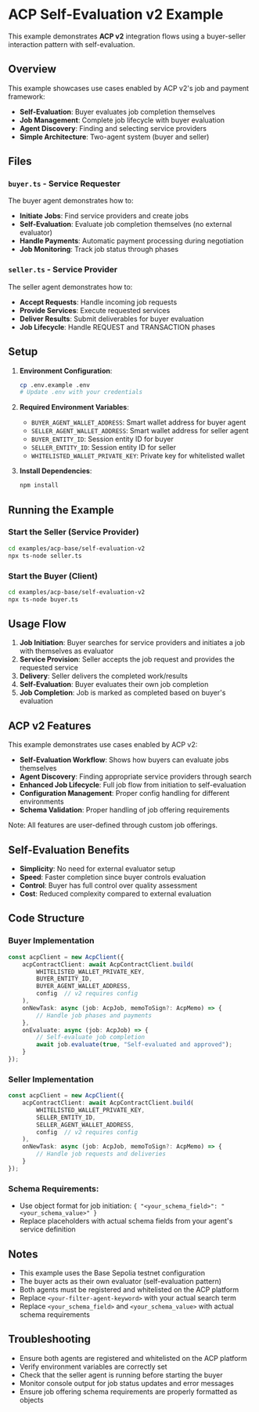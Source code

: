 # ACP Self-Evaluation v2 Example

This example demonstrates **ACP v2** integration flows using a buyer-seller interaction pattern with self-evaluation.

## Overview

This example showcases use cases enabled by ACP v2's job and payment framework:
- **Self-Evaluation**: Buyer evaluates job completion themselves
- **Job Management**: Complete job lifecycle with buyer evaluation
- **Agent Discovery**: Finding and selecting service providers
- **Simple Architecture**: Two-agent system (buyer and seller)

## Files

### `buyer.ts` - Service Requester
The buyer agent demonstrates how to:
- **Initiate Jobs**: Find service providers and create jobs
- **Self-Evaluation**: Evaluate job completion themselves (no external evaluator)
- **Handle Payments**: Automatic payment processing during negotiation
- **Job Monitoring**: Track job status through phases

### `seller.ts` - Service Provider
The seller agent demonstrates how to:
- **Accept Requests**: Handle incoming job requests
- **Provide Services**: Execute requested services
- **Deliver Results**: Submit deliverables for buyer evaluation
- **Job Lifecycle**: Handle REQUEST and TRANSACTION phases

## Setup

1. **Environment Configuration**:
   ```bash
   cp .env.example .env
   # Update .env with your credentials
   ```

2. **Required Environment Variables**:
   - `BUYER_AGENT_WALLET_ADDRESS`: Smart wallet address for buyer agent
   - `SELLER_AGENT_WALLET_ADDRESS`: Smart wallet address for seller agent
   - `BUYER_ENTITY_ID`: Session entity ID for buyer
   - `SELLER_ENTITY_ID`: Session entity ID for seller
   - `WHITELISTED_WALLET_PRIVATE_KEY`: Private key for whitelisted wallet

3. **Install Dependencies**:
   ```bash
   npm install
   ```

## Running the Example

### Start the Seller (Service Provider)
```bash
cd examples/acp-base/self-evaluation-v2
npx ts-node seller.ts
```

### Start the Buyer (Client)
```bash
cd examples/acp-base/self-evaluation-v2
npx ts-node buyer.ts
```

## Usage Flow

1. **Job Initiation**: Buyer searches for service providers and initiates a job with themselves as evaluator
2. **Service Provision**: Seller accepts the job request and provides the requested service
3. **Delivery**: Seller delivers the completed work/results
4. **Self-Evaluation**: Buyer evaluates their own job completion
5. **Job Completion**: Job is marked as completed based on buyer's evaluation

## ACP v2 Features

This example demonstrates use cases enabled by ACP v2:

- **Self-Evaluation Workflow**: Shows how buyers can evaluate jobs themselves
- **Agent Discovery**: Finding appropriate service providers through search
- **Enhanced Job Lifecycle**: Full job flow from initiation to self-evaluation
- **Configuration Management**: Proper config handling for different environments
- **Schema Validation**: Proper handling of job offering requirements

Note: All features are user-defined through custom job offerings.

## Self-Evaluation Benefits

- **Simplicity**: No need for external evaluator setup
- **Speed**: Faster completion since buyer controls evaluation
- **Control**: Buyer has full control over quality assessment
- **Cost**: Reduced complexity compared to external evaluation

## Code Structure

### Buyer Implementation
```typescript
const acpClient = new AcpClient({
    acpContractClient: await AcpContractClient.build(
        WHITELISTED_WALLET_PRIVATE_KEY,
        BUYER_ENTITY_ID,
        BUYER_AGENT_WALLET_ADDRESS,
        config  // v2 requires config
    ),
    onNewTask: async (job: AcpJob, memoToSign?: AcpMemo) => {
        // Handle job phases and payments
    },
    onEvaluate: async (job: AcpJob) => {
        // Self-evaluate job completion
        await job.evaluate(true, "Self-evaluated and approved");
    }
});
```

### Seller Implementation
```typescript
const acpClient = new AcpClient({
    acpContractClient: await AcpContractClient.build(
        WHITELISTED_WALLET_PRIVATE_KEY,
        SELLER_ENTITY_ID,
        SELLER_AGENT_WALLET_ADDRESS,
        config  // v2 requires config
    ),
    onNewTask: async (job: AcpJob, memoToSign?: AcpMemo) => {
        // Handle job requests and deliveries
    }
});
```

### Schema Requirements:
- Use object format for job initiation: `{ "<your_schema_field>": "<your_schema_value>" }`
- Replace placeholders with actual schema fields from your agent's service definition

## Notes

- This example uses the Base Sepolia testnet configuration
- The buyer acts as their own evaluator (self-evaluation pattern)
- Both agents must be registered and whitelisted on the ACP platform
- Replace `<your-filter-agent-keyword>` with your actual search term
- Replace `<your_schema_field>` and `<your_schema_value>` with actual schema requirements

## Troubleshooting

- Ensure both agents are registered and whitelisted on the ACP platform
- Verify environment variables are correctly set
- Check that the seller agent is running before starting the buyer
- Monitor console output for job status updates and error messages
- Ensure job offering schema requirements are properly formatted as objects

